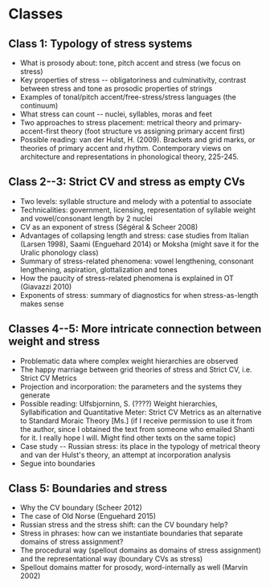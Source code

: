 # Classes

## Class 1: Typology of stress systems

- What is prosody about: tone, pitch accent and stress (we focus on stress)
- Key properties of stress -- obligatoriness and culminativity, contrast between stress and tone as prosodic properties of strings
- Examples of tonal/pitch accent/free-stress/stress languages (the continuum)
- What stress can count -- nuclei, syllables, moras and feet
- Two approaches to stress placement: metrical theory and primary-accent-first theory (foot structure vs assigning primary accent first)
- Possible reading: van der Hulst, H. (2009). Brackets and grid marks, or theories of primary accent and rhythm. Contemporary views on architecture and representations in phonological theory, 225-245.

## Class 2--3: Strict CV and stress as empty CVs

- Two levels: syllable structure and melody with a potential to associate
- Technicalities: government, licensing, representation of syllable weight and vowel/consonant length by 2 nuclei
- CV as an exponent of stress (Ségéral & Scheer 2008)
- Advantages of collapsing length and stress: case studies from Italian (Larsen 1998), Saami (Enguehard 2014) or Moksha (might save it for the Uralic phonology class)
- Summary of stress-related phenomena: vowel lengthening, consonant lengthening, aspiration, glottalization and tones
- How the paucity of stress-related phenomena is explained in OT (Giavazzi 2010)
- Exponents of stress: summary of diagnostics for when stress-as-length makes sense

## Classes 4--5: More intricate connection between weight and stress

- Problematic data where complex weight hierarchies are observed
- The happy marriage between grid theories of stress and Strict CV, i.e. Strict CV Metrics
- Projection and incorporation: the parameters and the systems they generate
- Possible reading: Ulfsbjorninn, S. (????) Weight hierarchies, Syllabification and Quantitative Meter: Strict CV Metrics as an alternative to Standard Moraic Theory [Ms.] (if I receive permission to use it from the author, since I obtained the text from someone who emailed Shanti for it. I really hope I will. Might find other texts on the same topic)
- Case study -- Russian stress: its place in the typology of metrical theory and van der Hulst's theory, an attempt at incorporation analysis
- Segue into boundaries

## Class 5: Boundaries and stress

- Why the CV boundary (Scheer 2012)
- The case of Old Norse (Enguehard 2015)
- Russian stress and the stress shift: can the CV boundary help? 
- Stress in phrases: how can we instantiate boundaries that separate domains of stress assignment?
- The procedural way (spellout domains as domains of stress assignment) and the representational way (boundary CVs as stress) 
- Spellout domains matter for prosody, word-internally as well (Marvin 2002)